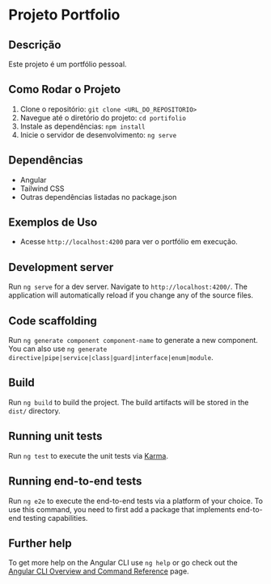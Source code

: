 # Projeto Portfolio

## Descrição
Este projeto é um portfólio pessoal.

## Como Rodar o Projeto
1. Clone o repositório: `git clone <URL_DO_REPOSITORIO>`
2. Navegue até o diretório do projeto: `cd portifolio`
3. Instale as dependências: `npm install`
4. Inicie o servidor de desenvolvimento: `ng serve`

## Dependências
- Angular
- Tailwind CSS
- Outras dependências listadas no package.json

## Exemplos de Uso
- Acesse `http://localhost:4200` para ver o portfólio em execução.

## Development server

Run `ng serve` for a dev server. Navigate to `http://localhost:4200/`. The application will automatically reload if you change any of the source files.

## Code scaffolding

Run `ng generate component component-name` to generate a new component. You can also use `ng generate directive|pipe|service|class|guard|interface|enum|module`.

## Build

Run `ng build` to build the project. The build artifacts will be stored in the `dist/` directory.

## Running unit tests

Run `ng test` to execute the unit tests via [Karma](https://karma-runner.github.io).

## Running end-to-end tests

Run `ng e2e` to execute the end-to-end tests via a platform of your choice. To use this command, you need to first add a package that implements end-to-end testing capabilities.

## Further help

To get more help on the Angular CLI use `ng help` or go check out the [Angular CLI Overview and Command Reference](https://angular.dev/tools/cli) page.
